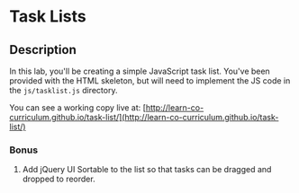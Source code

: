 

# Task Lists

## Description

In this lab, you'll be creating a simple JavaScript task list. You've been provided with the HTML skeleton, but will need to implement the JS code in the `js/tasklist.js` directory.

You can see a working copy live at: [http://learn-co-curriculum.github.io/task-list/](http://learn-co-curriculum.github.io/task-list/)

### Bonus

1. Add jQuery UI Sortable to the list so that tasks can be dragged and dropped to reorder.
